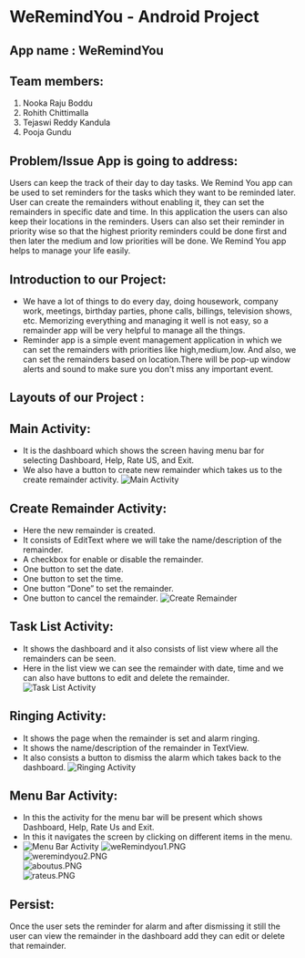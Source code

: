 # WeRemindYou - Android Project

## App name : WeRemindYou

## Team members: 

1.	Nooka Raju Boddu
2.	Rohith Chittimalla
3. Tejaswi Reddy Kandula
4. Pooja Gundu

## Problem/Issue App is going to address:

Users can keep the track of their day to day tasks. We Remind You app can be used to set reminders for the tasks which they want to be reminded later. User can create the remainders without enabling it, they can set the remainders in specific date and time. In this application the users can also keep their locations in the reminders. Users can also set their reminder in priority wise so that the highest priority reminders could be done first and then later the medium and low priorities will be done. We Remind You app helps to manage your life easily.

##  Introduction to our Project:

- We have a lot of things to do every day, doing housework, company work, meetings, birthday parties, phone calls, billings, television shows, etc. Memorizing everything and managing it well is not easy, so a remainder app will be very helpful to manage all the things. <br>
- Reminder app is a simple event management application in which we can set the remainders with priorities like high,medium,low. And also, we can set the remainders based on location.There will be pop-up window alerts and sound to make sure you don't miss any important event.
 
## Layouts of our Project : 
## Main Activity: 

- It is the dashboard which shows the screen having menu bar for selecting Dashboard, Help, Rate US, and Exit.
-	We also have a button to create new remainder which takes us to the create remainder activity.
![Main Activity](https://github.com/nrajubn/WeRemindYou/blob/master/proposed%20screens/mainactivity.PNG)
  
## Create Remainder Activity:

- Here the new remainder is created.
- It consists of EditText where we will take the name/description of the remainder.
- A checkbox for enable or disable the remainder.
- One button to set the date.
- One button to set the time.
- One button “Done” to set the remainder.
- One button to cancel the remainder.
![Create Remainder](https://github.com/nrajubn/WeRemindYou/blob/master/proposed%20screens/createRemainder.PNG)
  
## Task List Activity:

- It shows the dashboard and it also consists of list view where all the remainders can be seen.
- Here in the list view we can see the remainder with date, time and we can also have buttons to edit and delete the remainder.
![Task List Activity](https://github.com/nrajubn/WeRemindYou/blob/master/proposed%20screens/tasklist.PNG)
  
## Ringing Activity:

- It shows the page when the remainder is set and alarm ringing.
- It shows the name/description of the remainder in TextView.
- It also consists a button to dismiss the alarm which takes back to the dashboard.
![Ringing Activity](https://github.com/nrajubn/WeRemindYou/blob/master/proposed%20screens/ringing.PNG)
  
## Menu Bar Activity:

- In this the activity for the menu bar will be present which shows Dashboard, Help, Rate Us and Exit. 
- In this it navigates the screen by clicking on different items in the menu.
- ![Menu Bar Activity](https://github.com/nrajubn/WeRemindYou/blob/master/proposed%20screens/menubar.PNG)
![weRemindyou1.PNG](https://github.com/nrajubn/WeRemindYou/blob/master/proposed%20screens/weRemindyou1.PNG)  
![weremindyou2.PNG](https://github.com/nrajubn/WeRemindYou/blob/master/proposed%20screens/weremindyou2.PNG)  
![aboutus.PNG](https://github.com/nrajubn/WeRemindYou/blob/master/proposed%20screens/aboutus.PNG)  
![rateus.PNG](https://github.com/nrajubn/WeRemindYou/blob/master/proposed%20screens/RateUs.PNG)
## Persist:
<p>Once the user sets the reminder for alarm and after dismissing it still the user can view the remainder in the dashboard add they can edit or delete that remainder. </p>


 
  
  
